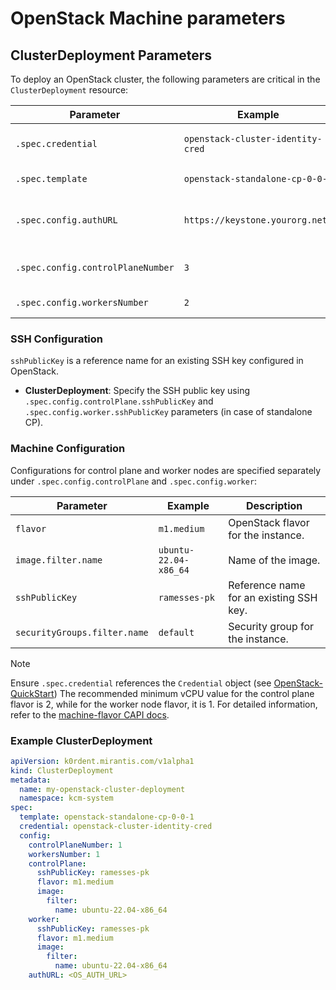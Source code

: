 # OpenStack Machine parameters

## ClusterDeployment Parameters

To deploy an OpenStack cluster, the following parameters are critical in the `ClusterDeployment` resource:

| Parameter                     | Example                               | Description                                         |
|-------------------------------|---------------------------------------|-----------------------------------------------------|
| `.spec.credential`            | `openstack-cluster-identity-cred`     | Reference to the Credential object.                 |
| `.spec.template`              | `openstack-standalone-cp-0-0-1`       | Reference to the ClusterTemplate.                   |
| `.spec.config.authURL`        | `https://keystone.yourorg.net/`       | Keystone authentication endpoint for OpenStack.     |
| `.spec.config.controlPlaneNumber` | `3`                               | Number of control plane nodes.                      |
| `.spec.config.workersNumber`  | `2`                                   | Number of worker nodes.                             |

### SSH Configuration

`sshPublicKey` is a reference name for an existing SSH key configured in OpenStack.

- **ClusterDeployment**: Specify the SSH public key using `.spec.config.controlPlane.sshPublicKey` and `.spec.config.worker.sshPublicKey` parameters (in case of standalone CP).

### Machine Configuration

Configurations for control plane and worker nodes are specified separately under `.spec.config.controlPlane` and `.spec.config.worker`:

| Parameter                  | Example                | Description                        |
|----------------------------|------------------------|------------------------------------|
| `flavor`                   | `m1.medium`           | OpenStack flavor for the instance.|
| `image.filter.name`        | `ubuntu-22.04-x86_64` | Name of the image.                |
| `sshPublicKey`             | `ramesses-pk`         | Reference name for an existing SSH key.|
| `securityGroups.filter.name`| `default`             | Security group for the instance.  |

> [!NOTE]
> Ensure `.spec.credential` references the `Credential` object (see [OpenStack-QuickStart](../../quick-start/openstack.md))
> The recommended minimum vCPU value for the control plane flavor is 2, while for the worker node flavor, it is 1. For detailed information, refer to the [machine-flavor CAPI docs](https://github.com/kubernetes-sigs/cluster-api-provider-openstack/blob/main/docs/book/src/clusteropenstack/configuration.md#machine-flavor).

### Example ClusterDeployment

```yaml
apiVersion: k0rdent.mirantis.com/v1alpha1
kind: ClusterDeployment
metadata:
  name: my-openstack-cluster-deployment
  namespace: kcm-system
spec:
  template: openstack-standalone-cp-0-0-1
  credential: openstack-cluster-identity-cred
  config:
    controlPlaneNumber: 1
    workersNumber: 1
    controlPlane:
      sshPublicKey: ramesses-pk
      flavor: m1.medium
      image:
        filter:
          name: ubuntu-22.04-x86_64
    worker:
      sshPublicKey: ramesses-pk
      flavor: m1.medium
      image:
        filter:
          name: ubuntu-22.04-x86_64
    authURL: <OS_AUTH_URL>
```
